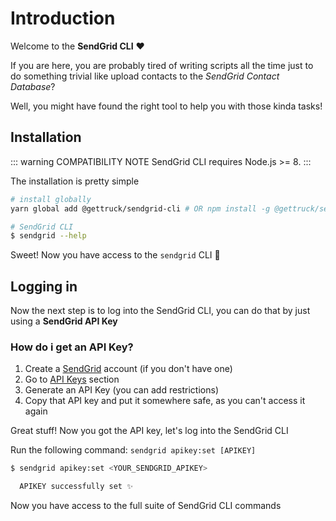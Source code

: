 # Introduction

Welcome to the **SendGrid CLI** :heart:

If you are here, you are probably tired of writing scripts all the time just to do something trivial like upload contacts to the _SendGrid Contact Database_? 

Well, you might have found the right tool to help you with those kinda tasks!

## Installation

::: warning COMPATIBILITY NOTE
SendGrid CLI requires Node.js >= 8.
:::

The installation is pretty simple

```bash
# install globally
yarn global add @gettruck/sendgrid-cli # OR npm install -g @gettruck/sendgrid-cli

# SendGrid CLI
$ sendgrid --help
```

Sweet! Now you have access to the `sendgrid` CLI 🙌

## Logging in

Now the next step is to log into the SendGrid CLI, you can do that by just using a **SendGrid API Key**

### How do i get an API Key?

1. Create a [SendGrid](https://app.sendgrid.com) account (if you don't have one)
2. Go to [API Keys](https://app.sendgrid.com/settings/api_keys) section
3. Generate an API Key (you can add restrictions)
4. Copy that API key and put it somewhere safe, as you can't access it again

Great stuff! Now you got the API key, let's log into the SendGrid CLI

Run the following command: `sendgrid apikey:set [APIKEY]`

```bash
$ sendgrid apikey:set <YOUR_SENDGRID_APIKEY>

  APIKEY successfully set ✨
```

Now you have access to the full suite of SendGrid CLI commands